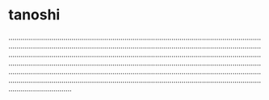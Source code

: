 # tanoshi

.......................................................................................................................................................................................................................................................................................................................................................................................................................................................................................................................................................................................................................................................................................................................................................................................................
